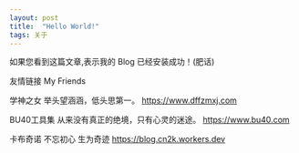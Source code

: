```yaml
---
layout: post
title:  "Hello World!"
tags: 关于
---
```


如果您看到这篇文章,表示我的 Blog 已经安装成功！(肥话)

友情链接 My Friends

学神之女
举头望涵涵，低头思第一。
https://www.dffzmxj.com

BU40工具集
从来没有真正的绝境，只有心灵的迷途。
https://www.bu40.com

卡布奇诺
不忘初心 生为奇迹
https://blog.cn2k.workers.dev
